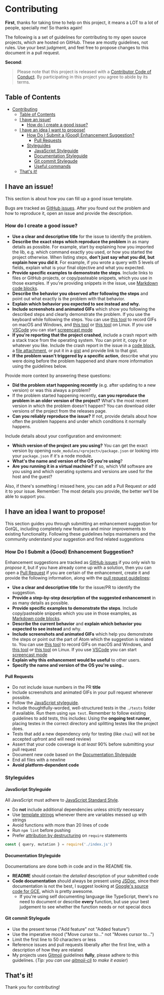 # Contributing

**First**, thanks for taking time to help on this project, it means a LOT to a lot of people, specially me! So thanks again!

The following is a set of guidelines for contributing to my open source projects, which are hosted on GitHub. These are mostly guidelines, not rules. Use your best judgment, and feel free to propose changes to this document in a pull request.

**Second**:

> Please note that this project is released with a [Contributor Code of Conduct](./code-of-conduct.md). By participating in this project you agree to abide by its terms.

## Table of Contents

<!-- TOC -->

- [Contributing](#contributing)
  - [Table of Contents](#table-of-contents)
  - [I have an issue!](#i-have-an-issue)
    - [How do I create a good issue?](#how-do-i-create-a-good-issue)
  - [I have an idea I want to propose!](#i-have-an-idea-i-want-to-propose)
    - [How Do I Submit a (Good) Enhancement Suggestion?](#how-do-i-submit-a-good-enhancement-suggestion)
      - [Pull Requests](#pull-requests)
    - [Styleguides](#styleguides)
      - [JavaScript Styleguide](#javascript-styleguide)
      - [Documentation Styleguide](#documentation-styleguide)
      - [Git commit Stylegude](#git-commit-stylegude)
      - [Useful commands](#useful-commands)
  - [That's it!](#thats-it)

<!-- /TOC -->

## I have an issue!

This section is about how you can fill up a good issue template.

Bugs are tracked as [GitHub issues](https://guides.github.com/features/issues/). After you found out the problem and how to reproduce it, open an issue and provide the description.

### How do I create a good issue?

* **Use a clear and descriptive title** for the issue to identify the problem.
* **Describe the exact steps which reproduce the problem** in as many details as possible. For example, start by explaining how you imported the lib, e.g. which command exactly you used, or how you started the project otherwise. When listing steps, **don't just say what you did, but explain how you did it**. For example, if you wrote a query with 5 levels of fields, explain what is your final objective and what you expected.
* **Provide specific examples to demonstrate the steps**. Include links to files or GitHub projects, or copy/pasteable snippets, which you use in those examples. If you're providing snippets in the issue, use [Markdown code blocks](https://help.github.com/articles/markdown-basics/#multiple-lines).
* **Describe the behavior you observed after following the steps** and point out what exactly is the problem with that behavior.
* **Explain which behavior you expected to see instead and why.**
* **Include screenshots and animated GIFs** which show you following the described steps and clearly demonstrate the problem. If you use the keyboard while following the steps. You can use [this tool](https://www.cockos.com/licecap/) to record GIFs on macOS and Windows, and [this tool](https://github.com/colinkeenan/silentcast) or [this tool](https://github.com/GNOME/byzanz) on Linux. If you use [VSCode](https://github.com/microsoft/vscode) you can start [screencast mode](https://scotch.io/bar-talk/vs-code-screencast-mode)
* **If you're reporting that the project crashed**, include a crash report with a stack trace from the operating system. You can print it, copy it or whatever you like. Include the crash report in the issue in a [code block](https://help.github.com/articles/markdown-basics/#multiple-lines), a [file attachment](https://help.github.com/articles/file-attachments-on-issues-and-pull-requests/), or put it in a [gist](https://gist.github.com/) and provide link to that gist.
* **If the problem wasn't triggered by a specific action**, describe what you were doing before the problem happened and share more information using the guidelines below.

Provide more context by answering these questions:

* **Did the problem start happening recently** (e.g. after updating to a new version) or was this always a problem?
* If the problem started happening recently, **can you reproduce the problem in an older version of the project?** What's the most recent version in which the problem doesn't happen? You can download older versions of the project from the releases page.
* **Can you reliably reproduce the issue?** If not, provide details about how often the problem happens and under which conditions it normally happens.

Include details about your configuration and environment:

* **Which version of the project are you using?** You can get the exact version by opening `node_modules/<project>/package.json` or looking into your `package.json` if it's a node module.
* **What's the name and version of the OS you're using**?
* **Are you running it in a virtual machine?** If so, which VM software are you using and which operating systems and versions are used for the host and the guest?

Also, if there's something I missed here, you can add a Pull Request _or_ add it to your issue. Remember: The most details you provide, the better we'll be able to support you.

## I have an idea I want to propose!

This section guides you through submitting an enhancement suggestion for GotQL, including completely new features and minor improvements to existing functionality. Following these guidelines helps maintainers and the community understand your suggestion and find related suggestions

### How Do I Submit a (Good) Enhancement Suggestion?

Enhancement suggestions are tracked as [GitHub issues](https://guides.github.com/features/issues/) if you only wish to _propose it_, but if you have already come up with a solution, then you can open a [Pull Request](https://help.github.com/articles/about-pull-requests/) if you are certain of the enhancement, create it and provide the following information, along with the [pull request guidelines](#pull-requests):

* **Use a clear and descriptive title** for the issue/PR to identify the suggestion.
* **Provide a step-by-step description of the suggested enhancement** in as many details as possible.
* **Provide specific examples to demonstrate the steps**. Include copy/pasteable snippets which you use in those examples, as [Markdown code blocks](https://help.github.com/articles/markdown-basics/#multiple-lines).
* **Describe the current behavior** and **explain which behavior you expected to see instead** and why.
* **Include screenshots and animated GIFs** which help you demonstrate the steps or point out the part of Atom which the suggestion is related to. You can use [this tool](https://www.cockos.com/licecap/) to record GIFs on macOS and Windows, and [this tool](https://github.com/colinkeenan/silentcast) or [this tool](https://github.com/GNOME/byzanz) on Linux. If you use [VSCode](https://github.com/microsoft/vscode) you can start [screencast mode](https://scotch.io/bar-talk/vs-code-screencast-mode)
* **Explain why this enhancement would be useful** to other users.
* **Specify the name and version of the OS you're using.**.

#### Pull Requests

* Do not include issue numbers in the PR **title**
* Include screenshots and animated GIFs in your pull request whenever possible.
* Follow the [JavaScript styleguide](#javascript-styleguide).
* Include thoughtfully-worded, well-structured tests in the `./tests` folder if available. Run them using `npm test`. Remember to follow existing guidelines to add tests, this includes: Using the **ongoing test runner**, placing testes in the correct directory and splitting testes like the project does.
* Tests that add a new dependency only for testing (like `chai`) will not be accepted upfront and will need review)
* Assert that your code coverage is _at least_ 90% before submitting your pull request
* Document new code based on the [Documentation Styleguide](#documentation-styleguide)
* End all files with a newline
* **Avoid platform-dependent code**

### Styleguides

#### JavaScript Styleguide

All JavaScript must adhere to [JavaScript Standard Style](https://standardjs.com/).

* Do **not** include additional dependencies unless _strictly_ necessary
* Use [template strings](https://developer.mozilla.org/docs/Web/JavaScript/Reference/template_strings) whenever there are variables messed up with strings
* Avoid functions with more than 20 lines of code
* Run `npm lint` before pushing
* Prefer [attribution by destructuring](https://developer.mozilla.org/docs/Web/JavaScript/Reference/Operators/Atribuicao_via_desestruturacao) on `require` statements

```js
const { query, mutation } = require('./index.js')
```

#### Documentation Styleguide

Documentations are done both in code and in the README file.

- **README** should contain the _detailed_ description of your submitted code
- **Code documentation** should always be present using [JSDoc](usejsdoc.org), since their documentation is not the best, I suggest looking at [Google's source code for GCE](https://github.com/googleapis/nodejs-bigquery/blob/master/src/dataset.js), which is pretty awesome.
  - If you're using self documenting language like TypeScript, there's no need to document or describe __every__ function, but use your best judgement to see whether the function needs or not special docs

#### Git commit Stylegude

* Use the present tense ("Add feature" not "Added feature")
* Use the imperative mood ("Move cursor to..." not "Moves cursor to...")
* Limit the first line to 50 characters or less
* Reference issues and pull requests liberally after the first line, with a description of how they are related
* My projects uses [Gitmoji](https://github.com/carloscuesta/gitmoji/) guidelines **fully**, please adhere to this guidelines. (_Tip: you can use [gitmoji-cli](https://github.com/carloscuesta/gitmoji-cli) to make it easier_)

## That's it!

Thank you for contributing!
